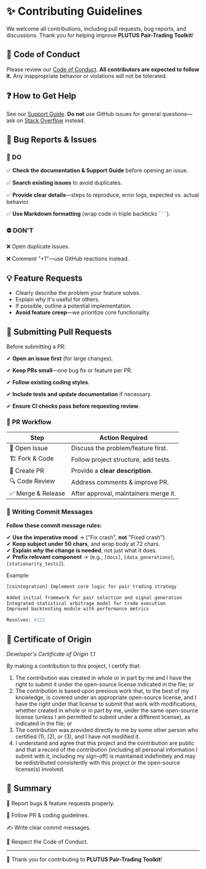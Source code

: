 # ✨ Contributing Guidelines  

We welcome all contributions, including pull requests, bug reports, and discussions. Thank you for helping improve **PLUTUS Pair-Trading Toolkit**!

## 📜 Code of Conduct  

Please review our [Code of Conduct](CODE_OF_CONDUCT.md). **All contributors are expected to follow it.** Any inappropriate behavior or violations will not be tolerated.  

## ❓ How to Get Help  

See our [Support Guide](SUPPORT.md). **Do not** use GitHub issues for general questions—ask on [Stack Overflow](https://stackoverflow.com) instead.  

## 🐞 Bug Reports & Issues  



### 🏁 DO 

✅ **Check the documentation & Support Guide** before opening an issue.  

✅ **Search existing issues** to avoid duplicates.  

✅ **Provide clear details**—steps to reproduce, error logs, expected vs. actual behavior.  

✅ **Use Markdown formatting** (wrap code in triple backticks ` ``` `).  


### ⛔ DON'T 

❌ Open duplicate issues.

❌ Comment "+1"—use GitHub reactions instead.  


## 💡 Feature Requests  

- Clearly describe the problem your feature solves.  
- Explain why it's useful for others.  
- If possible, outline a potential implementation.  
- **Avoid feature creep**—we prioritize core functionality.  

## 🚀 Submitting Pull Requests  

Before submitting a PR:  

✔ **Open an issue first** (for large changes).  

✔ **Keep PRs small**—one bug fix or feature per PR.  

✔ **Follow existing coding styles**.  

✔ **Include tests and update documentation** if necessary.  

✔ **Ensure CI checks pass before requesting review**.  


### 🔄 PR Workflow  

| Step                 | Action Required |
|----------------------|----------------|
| 📝 Open Issue       | Discuss the problem/feature first. |
| 🏗️ Fork & Code    | Follow project structure, add tests. |
| 📑 Create PR       | Provide a **clear description**. |
| 🔍 Code Review     | Address comments & improve PR. |
| ✅ Merge & Release | After approval, maintainers merge it. |


### 📝 Writing Commit Messages  

**Follow these commit message rules:**  

✔ **Use the imperative mood** → ("Fix crash", **not** "Fixed crash").  
✔ **Keep subject under 50 chars**, and wrap body at 72 chars.  
✔ **Explain _why_ the change is needed**, not just what it does.  
✔ **Prefix relevant component** → (e.g., `[docs]`, `[data_generations]`, `[stationarity_tests]`).  

Example:  
```bash
[cointegration] Implement core logic for pair trading strategy

Added initial framework for pair selection and signal generation  
Integrated statistical arbitrage model for trade execution  
Improved backtesting module with performance metrics  

Resolves: #123
```

## 🏅 Certificate of Origin

*Developer's Certificate of Origin 1.1*

By making a contribution to this project, I certify that:

1. The contribution was created in whole or in part by me and I have the right to submit it under the open-source license indicated in the file; or
2. The contribution is based upon previous work that, to the best of my knowledge, is covered under an appropriate open-source license, and I have the right under that license to submit that work with modifications, whether created in whole or in part by me, under the same open-source license (unless I am permitted to submit under a different license), as indicated in the file; or
3. The contribution was provided directly to me by some other person who certified (1), (2), or (3), and I have not modified it.
4. I understand and agree that this project and the contribution are public and that a record of the contribution (including all personal information I submit with it, including my sign-off) is maintained indefinitely and may be redistributed consistently with this project or the open-source license(s) involved.

## 📌 Summary

🎯 Report bugs & feature requests properly.

🚀 Follow PR & coding guidelines.

✍ Write clear commit messages.

📜 Respect the Code of Conduct.

---

🙌 Thank you for contributing to **PLUTUS Pair-Trading Toolkit**!